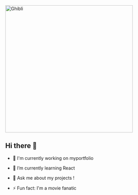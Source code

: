 
<img src="(https://media2.giphy.com/media/v1.Y2lkPTc5MGI3NjExNzk5Ynp5ZHU3N2lnZm5uamU5aTJuOWllNnVqZ28wampnNmFrMGVvdSZlcD12MV9pbnRlcm5hbF9naWZfYnlfaWQmY3Q9Zw/K0yXL4cDnFrq0/giphy.gif)" alt="Ghibli" width="400"> 




## Hi there 👋




- 🔭 I'm currently working on myportfolio

- 🌱 I’m currently learning React

- 💬 Ask me about my projects !

- ⚡ Fun fact: I'm a movie fanatic 

